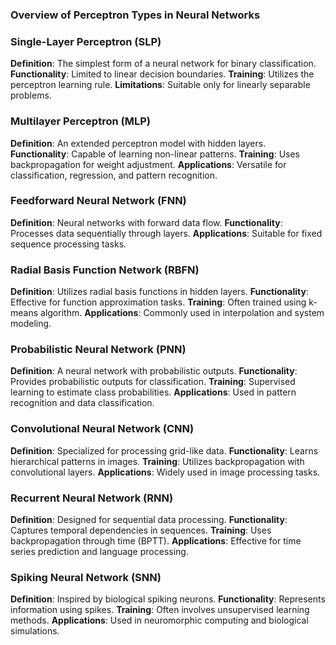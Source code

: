 ### Overview of Perceptron Types in Neural Networks

### Single-Layer Perceptron (SLP)
**Definition**: The simplest form of a neural network for binary classification.
**Functionality**: Limited to linear decision boundaries.
**Training**: Utilizes the perceptron learning rule.
**Limitations**: Suitable only for linearly separable problems.

### Multilayer Perceptron (MLP)
**Definition**: An extended perceptron model with hidden layers.
**Functionality**: Capable of learning non-linear patterns.
**Training**: Uses backpropagation for weight adjustment.
**Applications**: Versatile for classification, regression, and pattern recognition.

### Feedforward Neural Network (FNN)
**Definition**: Neural networks with forward data flow.
**Functionality**: Processes data sequentially through layers.
**Applications**: Suitable for fixed sequence processing tasks.

### Radial Basis Function Network (RBFN)
**Definition**: Utilizes radial basis functions in hidden layers.
**Functionality**: Effective for function approximation tasks.
**Training**: Often trained using k-means algorithm.
**Applications**: Commonly used in interpolation and system modeling.

### Probabilistic Neural Network (PNN)
**Definition**: A neural network with probabilistic outputs.
**Functionality**: Provides probabilistic outputs for classification.
**Training**: Supervised learning to estimate class probabilities.
**Applications**: Used in pattern recognition and data classification.

### Convolutional Neural Network (CNN)
**Definition**: Specialized for processing grid-like data.
**Functionality**: Learns hierarchical patterns in images.
**Training**: Utilizes backpropagation with convolutional layers.
**Applications**: Widely used in image processing tasks.

### Recurrent Neural Network (RNN)
**Definition**: Designed for sequential data processing.
**Functionality**: Captures temporal dependencies in sequences.
**Training**: Uses backpropagation through time (BPTT).
**Applications**: Effective for time series prediction and language processing.

### Spiking Neural Network (SNN)
**Definition**: Inspired by biological spiking neurons.
**Functionality**: Represents information using spikes.
**Training**: Often involves unsupervised learning methods.
**Applications**: Used in neuromorphic computing and biological simulations.

